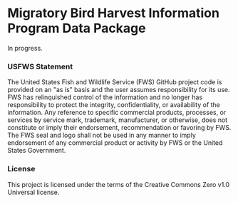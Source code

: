 # Migratory Bird Harvest Information Program Data Package

In progress.


### USFWS Statement

The United States Fish and Wildlife Service (FWS) GitHub project code is provided on an
"as is" basis and the user assumes responsibility for its use. FWS has relinquished control
of the information and no longer has responsibility to protect the integrity, confidentiality, or
availability of the information. Any reference to specific commercial products, processes,
or services by service mark, trademark, manufacturer, or otherwise, does not constitute or
imply their endorsement, recommendation or favoring by FWS. The FWS seal and logo
shall not be used in any manner to imply endorsement of any commercial product or
activity by FWS or the United States Government.

### License

This project is licensed under the terms of the Creative Commons Zero v1.0 Universal license.
